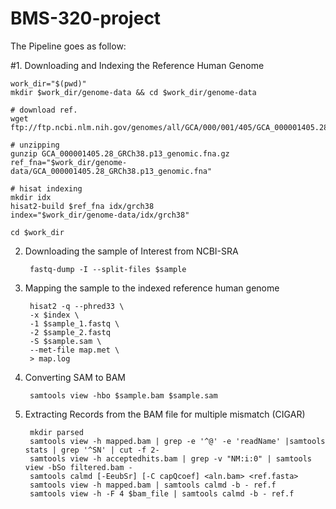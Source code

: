 # BMS-320-project
The Pipeline goes as follow:

#1. Downloading and Indexing the Reference Human Genome
	
	work_dir="$(pwd)"
	mkdir $work_dir/genome-data && cd $work_dir/genome-data

	# download ref.
	wget ftp://ftp.ncbi.nlm.nih.gov/genomes/all/GCA/000/001/405/GCA_000001405.28_GRCh38.p13/GCA_000001405.28_GRCh38.p13_genomic.fna.gz

	# unzipping
	gunzip GCA_000001405.28_GRCh38.p13_genomic.fna.gz
	ref_fna="$work_dir/genome-data/GCA_000001405.28_GRCh38.p13_genomic.fna"

	# hisat indexing
	mkdir idx
	hisat2-build $ref_fna idx/grch38
	index="$work_dir/genome-data/idx/grch38"

	cd $work_dir
	
2. Downloading the sample of Interest from NCBI-SRA
	
        fastq-dump -I --split-files $sample

3. Mapping the sample to the indexed reference human genome
	
        hisat2 -q --phred33 \
		-x $index \
		-1 $sample_1.fastq \
		-2 $sample_2.fastq 
		-S $sample.sam \
		--met-file map.met \
		> map.log

4. Converting SAM to BAM
	
        samtools view -hbo $sample.bam $sample.sam 

5. Extracting Records from the BAM file for multiple mismatch (CIGAR)
        
		mkdir parsed	
		samtools view -h mapped.bam | grep -e '^@' -e 'readName' |samtools stats | grep '^SN' | cut -f 2-
		samtools view -h acceptedhits.bam | grep -v "NM:i:0" | samtools view -bSo filtered.bam -
		samtools calmd [-EeubSr] [-C capQcoef] <aln.bam> <ref.fasta>
		samtools view -h mapped.bam | samtools calmd -b - ref.f
		samtools view -h -F 4 $bam_file | samtools calmd -b - ref.f


		
		


	

